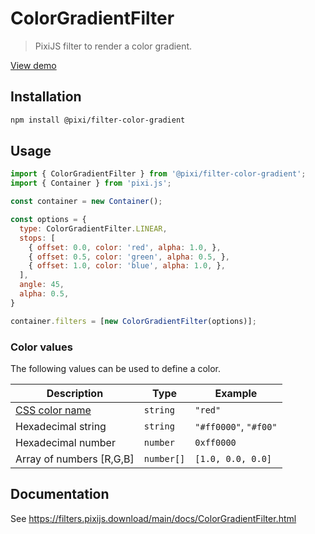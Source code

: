 # ColorGradientFilter

> PixiJS filter to render a color gradient.

[View demo](https://filters.pixijs.download/main/demo/index.html?enabled=ColorGradientFilter)

## Installation

```bash
npm install @pixi/filter-color-gradient
```

## Usage

```js
import { ColorGradientFilter } from '@pixi/filter-color-gradient';
import { Container } from 'pixi.js';

const container = new Container();

const options = {
  type: ColorGradientFilter.LINEAR,
  stops: [
    { offset: 0.0, color: 'red', alpha: 1.0, },
    { offset: 0.5, color: 'green', alpha: 0.5, },
    { offset: 1.0, color: 'blue', alpha: 1.0, },
  ],
  angle: 45,
  alpha: 0.5,
}

container.filters = [new ColorGradientFilter(options)];
```

### Color values

The following values can be used to define a color.

| Description                 | Type       | Example               |
|-----------------------------|------------|-----------------------|
| [CSS color name][css_names] | `string`   | `"red"`               |
| Hexadecimal string          | `string`   | `"#ff0000"`, `"#f00"` |
| Hexadecimal number          | `number`   | `0xff0000`            |
| Array of numbers [R,G,B]    | `number[]` | `[1.0, 0.0, 0.0]`     |

## Documentation

See https://filters.pixijs.download/main/docs/ColorGradientFilter.html


[css_names]: https://developer.mozilla.org/en-US/docs/Web/CSS/named-color